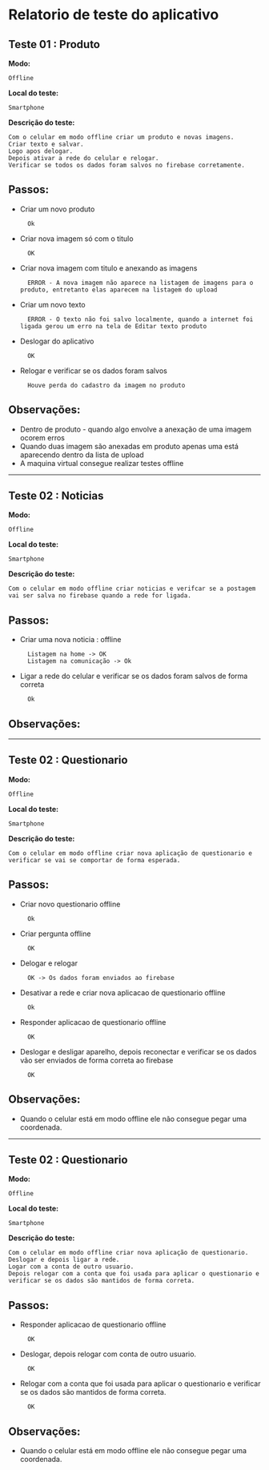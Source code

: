 # Relatorio de teste do aplicativo

## Teste 01 : **Produto**
    
**Modo:** 
    
    Offline

**Local do teste:** 
    
    Smartphone

**Descrição do teste:**
    
    Com o celular em modo offline criar um produto e novas imagens.
    Criar texto e salvar. 
    Logo apos delogar. 
    Depois ativar a rede do celular e relogar.
    Verificar se todos os dados foram salvos no firebase corretamente. 
    
## **Passos:**
   
         
- Criar um novo produto  
    
        Ok
    
- Criar nova imagem só com o titulo
        
        OK
    
- Criar nova imagem com titulo e anexando as imagens 
    
        ERROR - A nova imagem não aparece na listagem de imagens para o produto, entretanto elas aparecem na listagem do upload
    
- Criar um novo texto

        ERROR - O texto não foi salvo localmente, quando a internet foi ligada gerou um erro na tela de Editar texto produto 

- Deslogar do aplicativo

        OK

- Relogar e verificar se os dados foram salvos

        Houve perda do cadastro da imagem no produto

## Observações:

- Dentro de produto - quando algo envolve a anexação de uma imagem ocorem erros
- Quando duas imagem são anexadas em produto apenas uma está aparecendo dentro da lista de upload
- A maquina virtual consegue realizar testes offline
---

## Teste 02 : **Noticias**
    
**Modo:** 
    
    Offline

**Local do teste:** 
    
    Smartphone

**Descrição do teste:**
    
    Com o celular em modo offline criar noticias e verifcar se a postagem vai ser salva no firebase quando a rede for ligada.
    
## **Passos:**
   
         
- Criar uma nova noticia : offline  
    
        Listagem na home -> OK
        Listagem na comunicação -> Ok 

- Ligar a rede do celular e verificar se os dados foram salvos de forma correta

        Ok

## Observações:


---


## Teste 02 : **Questionario**
    
**Modo:** 
    
    Offline

**Local do teste:** 
    
    Smartphone

**Descrição do teste:**
    
    Com o celular em modo offline criar nova aplicação de questionario e verificar se vai se comportar de forma esperada.
    
## **Passos:**
   
- Criar novo questionario offline
        
        Ok

- Criar pergunta offline

        OK

- Delogar e relogar
        
        OK -> Os dados foram enviados ao firebase

- Desativar a rede e criar nova aplicacao de questionario offline

        Ok

- Responder aplicacao de questionario offline

        OK

- Deslogar e desligar aparelho, depois reconectar e verificar se os dados vão ser enviados de forma correta ao firebase

        OK



## Observações:

- Quando o celular está em modo offline ele não consegue pegar uma coordenada.

---

## Teste 02 : **Questionario**
    
**Modo:** 
    
    Offline

**Local do teste:** 
    
    Smartphone

**Descrição do teste:**
    
    Com o celular em modo offline criar nova aplicação de questionario.
    Deslogar e depois ligar a rede.
    Logar com a conta de outro usuario.
    Depois relogar com a conta que foi usada para aplicar o questionario e verificar se os dados são mantidos de forma correta.
    
## **Passos:**
   

- Responder aplicacao de questionario offline

        OK

- Deslogar, depois relogar com conta de outro usuario.

        OK

- Relogar com a conta que foi usada para aplicar o questionario e verificar se os dados são mantidos de forma correta.

        OK
        
## Observações:

- Quando o celular está em modo offline ele não consegue pegar uma coordenada.